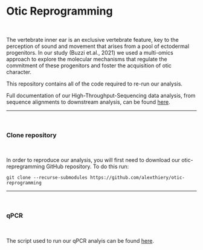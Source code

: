 # Otic Reprogramming

<br/>

The vertebrate inner ear is an exclusive vertebrate feature, key to the perception of sound and movement that arises from a pool of ectodermal progenitors. In our study (Buzzi et.al., 2021) we used a multi-omics approach to explore the molecular mechanisms that regulate the commitment of these progenitors and foster the acquisition of otic character.

This repository contains all of the code required to re-run our analysis.

Full documentation of our High-Throughput-Sequencing data analysis, from sequence alignments to downstream analysis, can be found [here](https://alexthiery.github.io/otic-reprogramming/).

---

<br/>

### Clone repository

<br/>

In order to reproduce our analysis, you will first need to download our otic-repregramming GitHub repository. To do this run:

```shell
git clone --recurse-submodules https://github.com/alexthiery/otic-reprogramming
```

---

</br>

### qPCR

<br/>

The script used to run our qPCR analyis can be found [here](./qPCR/qpcr.R).
